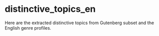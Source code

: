 # distinctive_topics_en
Here are the extracted distinctive topics from Gutenberg subset and the English genre profiles.
